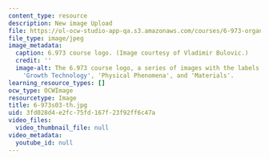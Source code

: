 ```yaml
---
content_type: resource
description: New image Upload
file: https://ol-ocw-studio-app-qa.s3.amazonaws.com/courses/6-973-organic-optoelectronics-spring-2003/3fd028d4e2fc75fd167f23f92ff6c47a_6-973s03-th.jpg
file_type: image/jpeg
image_metadata:
  caption: 6.973 course logo. (Image courtesy of Vladimir Bulovic.)
  credit: ''
  image-alt: The 6.973 course logo, a series of images with the labels 'Devices',
    'Growth Technology', 'Physical Phenomena', and 'Materials'.
learning_resource_types: []
ocw_type: OCWImage
resourcetype: Image
title: 6-973s03-th.jpg
uid: 3fd028d4-e2fc-75fd-167f-23f92ff6c47a
video_files:
  video_thumbnail_file: null
video_metadata:
  youtube_id: null
---
```

